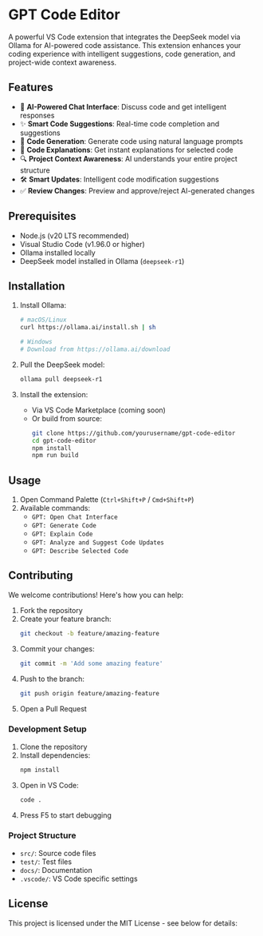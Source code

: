 # GPT Code Editor

A powerful VS Code extension that integrates the DeepSeek model via Ollama for AI-powered code assistance. This extension enhances your coding experience with intelligent suggestions, code generation, and project-wide context awareness.

## Features

- 🤖 **AI-Powered Chat Interface**: Discuss code and get intelligent responses
- ✨ **Smart Code Suggestions**: Real-time code completion and suggestions
- 🔄 **Code Generation**: Generate code using natural language prompts
- 📝 **Code Explanations**: Get instant explanations for selected code
- 🔍 **Project Context Awareness**: AI understands your entire project structure
- 🛠️ **Smart Updates**: Intelligent code modification suggestions
- ✅ **Review Changes**: Preview and approve/reject AI-generated changes

## Prerequisites

- Node.js (v20 LTS recommended)
- Visual Studio Code (v1.96.0 or higher)
- Ollama installed locally
- DeepSeek model installed in Ollama (`deepseek-r1`)

## Installation

1. Install Ollama:
   ```bash
   # macOS/Linux
   curl https://ollama.ai/install.sh | sh
   
   # Windows
   # Download from https://ollama.ai/download
   ```

2. Pull the DeepSeek model:
   ```bash
   ollama pull deepseek-r1
   ```

3. Install the extension:
   - Via VS Code Marketplace (coming soon)
   - Or build from source:
     ```bash
     git clone https://github.com/yourusername/gpt-code-editor
     cd gpt-code-editor
     npm install
     npm run build
     ```

## Usage

1. Open Command Palette (`Ctrl+Shift+P` / `Cmd+Shift+P`)
2. Available commands:
   - `GPT: Open Chat Interface`
   - `GPT: Generate Code`
   - `GPT: Explain Code`
   - `GPT: Analyze and Suggest Code Updates`
   - `GPT: Describe Selected Code`

## Contributing

We welcome contributions! Here's how you can help:

1. Fork the repository
2. Create your feature branch:
   ```bash
   git checkout -b feature/amazing-feature
   ```
3. Commit your changes:
   ```bash
   git commit -m 'Add some amazing feature'
   ```
4. Push to the branch:
   ```bash
   git push origin feature/amazing-feature
   ```
5. Open a Pull Request

### Development Setup

1. Clone the repository
2. Install dependencies:
   ```bash
   npm install
   ```
3. Open in VS Code:
   ```bash
   code .
   ```
4. Press F5 to start debugging

### Project Structure

- `src/`: Source code files
- `test/`: Test files
- `docs/`: Documentation
- `.vscode/`: VS Code specific settings

## License

This project is licensed under the MIT License - see below for details:

